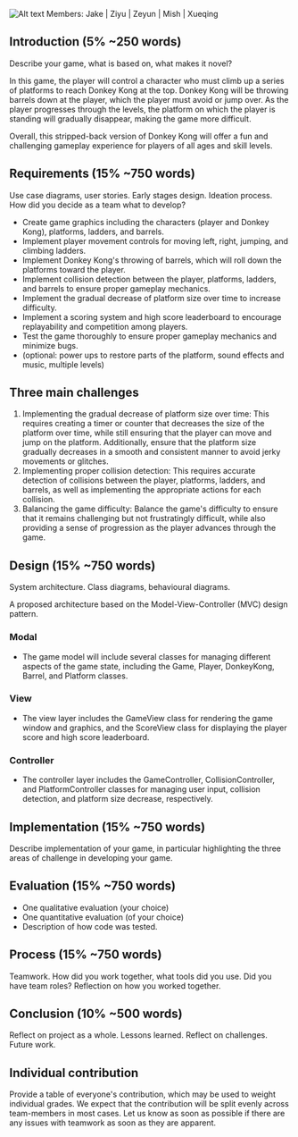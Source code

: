 ![Alt text](Photos/Photo1.png)
Members: Jake | Ziyu | Zeyun | Mish | Xueqing

## **Introduction (5% ~250 words)**
Describe your game, what is based on, what makes it novel?

In this game, the player will control a character who must climb up a series of platforms to reach Donkey Kong at the top. Donkey Kong will be throwing barrels down at the player, which the player must avoid or jump over. As the player progresses through the levels, the platform on which the player is standing will gradually disappear, making the game more difficult.

Overall, this stripped-back version of Donkey Kong will offer a fun and challenging gameplay experience for players of all ages and skill levels.

## **Requirements (15% ~750 words)**
Use case diagrams, user stories. Early stages design. Ideation process. How did you decide as a team what to develop?
- Create game graphics including the characters (player and Donkey Kong), platforms, ladders, and barrels.
- Implement player movement controls for moving left, right, jumping, and climbing ladders.
- Implement Donkey Kong's throwing of barrels, which will roll down the platforms toward the player.
- Implement collision detection between the player, platforms, ladders, and barrels to ensure proper gameplay mechanics.
- Implement the gradual decrease of platform size over time to increase difficulty.
- Implement a scoring system and high score leaderboard to encourage replayability and competition among players.
- Test the game thoroughly to ensure proper gameplay mechanics and minimize bugs.
- (optional: power ups to restore parts of the platform, sound effects and music, multiple levels)

## **Three main challenges**

1. Implementing the gradual decrease of platform size over time: This requires creating a timer or counter that decreases the size of the platform over time, while still ensuring that the player can move and jump on the platform. Additionally, ensure that the platform size gradually decreases in a smooth and consistent manner to avoid jerky movements or glitches.
2. Implementing proper collision detection: This requires accurate detection of collisions between the player, platforms, ladders, and barrels, as well as implementing the appropriate actions for each collision.
3. Balancing the game difficulty: Balance the game's difficulty to ensure that it remains challenging but not frustratingly difficult, while also providing a sense of progression as the player advances through the game.

## **Design (15% ~750 words)**
System architecture. Class diagrams, behavioural diagrams.

A proposed architecture based on the Model-View-Controller (MVC) design pattern.

### Modal
- The game model will include several classes for managing different aspects of the game state, including the Game, Player, DonkeyKong, Barrel, and Platform classes.

### View
- The view layer includes the GameView class for rendering the game window and graphics, and the ScoreView class for displaying the player score and high score leaderboard.

### Controller
- The controller layer includes the GameController, CollisionController, and PlatformController classes for managing user input, collision detection, and platform size decrease, respectively.

## **Implementation (15% ~750 words)**
Describe implementation of your game, in particular highlighting the three areas of challenge in developing your game.

## **Evaluation (15% ~750 words)**
- One qualitative evaluation (your choice)
- One quantitative evaluation (of your choice)
- Description of how code was tested.

## **Process (15% ~750 words)**
Teamwork. How did you work together, what tools did you use. Did you have team roles? Reflection on how you worked together.

## **Conclusion (10% ~500 words)**
Reflect on project as a whole. Lessons learned. Reflect on challenges. Future work.

## **Individual contribution**
Provide a table of everyone's contribution, which may be used to weight individual grades. We expect that the contribution will be split evenly across team-members in most cases. Let us know as soon as possible if there are any issues with teamwork as soon as they are apparent.

